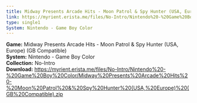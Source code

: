 ```yaml
---
title: Midway Presents Arcade Hits - Moon Patrol & Spy Hunter (USA, Europe) (GB Compatible)
link: https://myrient.erista.me/files/No-Intro/Nintendo%20-%20Game%20Boy%20Color/Midway%20Presents%20Arcade%20Hits%20-%20Moon%20Patrol%20&%20Spy%20Hunter%20(USA,%20Europe)%20(GB%20Compatible).zip
type: single1
System: Nintendo - Game Boy Color
---
```

<b>Game:</b> Midway Presents Arcade Hits - Moon Patrol & Spy Hunter (USA, Europe) (GB Compatible)<br>
<b>System:</b> Nintendo - Game Boy Color<br>
<b>Collection:</b> No-Intro<br>
<b>Download:</b> https://myrient.erista.me/files/No-Intro/Nintendo%20-%20Game%20Boy%20Color/Midway%20Presents%20Arcade%20Hits%20-%20Moon%20Patrol%20&%20Spy%20Hunter%20(USA,%20Europe)%20(GB%20Compatible).zip